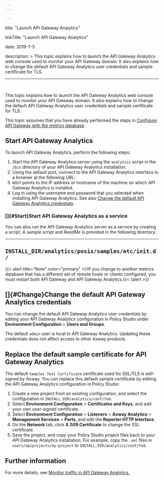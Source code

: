 ```yaml
---
---

---
```


title: "Launch API Gateway Analytics"

linkTitle: "Launch API Gateway Analytics"

date: 2019-7-5

description: &gt; This topic explains how to launch the API Gateway
Analytics web console used to monitor your API Gateway domain. It also
explains how to change the default API Gateway Analytics user
credentials and sample certificate for TLS.

---

﻿

This topic explains how to launch the API Gateway Analytics web console
used to monitor your API Gateway domain. It also explains how to change
the default API Gateway Analytics user credentials and sample
certificate for TLS.

This topic assumes that you have already performed the steps in
[Configure API Gateway with the metrics
database](../CommonTopics/metrics_gw_config.htm).

Start API Gateway Analytics
---------------------------

To launch API Gateway Analytics, perform the following steps:

1.  Start the API Gateway Analytics server using the `analytics` script
    in the `/bin` directory of your API Gateway Analytics installation.
2.  Using the default port, connect to the API Gateway Analytics
    interface in a browser at the following URL:
3.  `HOST` points to the IP address or hostname of the machine on which
    API Gateway Analytics is installed.
4.  Log in using the username and password that you selected when
    installing API Gateway Analytics. See also [Change the default API
    Gateway Analytics credentials](#Change).

### []{#Start}Start API Gateway Analytics as a service

You can also run the API Gateway Analytics server as a service by
creating a script. A sample script and *ReadMe* is provided in the
following directory:

  ---------------------------------------------------
  `INSTALL_DIR/analytics/posix/samples/etc/init.d/`
  ---------------------------------------------------

{{&lt; alert title="Note" color="primary" &gt;}}If you change to another
metrics database that has a different set of remote hosts or clients
configured, you must restart both API Gateway and API Gateway
Analytics.{{&lt; /alert &gt;}}

[]{#Change}Change the default API Gateway Analytics credentials
---------------------------------------------------------------

You can change the default API Gateway Analytics user credentials by
editing your API Gateway Analytics configuration in Policy Studio under
**Environment Configuration** &gt; **Users and Groups**.

The default `admin` user is local to API Gateway Analytics. Updating
these credentials does not affect access to other Axway products.

Replace the default sample certificate for API Gateway Analytics
----------------------------------------------------------------

The default `Samples Test Certificate` certificate used for SSL/TLS is
self-signed by Axway. You can replace this default sample certificate by
editing the API Gateway Analytics configuration in Policy Studio:

1.  Create a new project from an existing configuration, and select the
    configuration in `INSTALL_DIR/analytics/conf/fed`.
2.  Select **Environment Configuration** &gt; **Certificates and Keys**,
    and add your own user-signed certificate.
3.  Select **Environment Configuration** &gt; **Listeners** &gt; **Axway
    Analytics** &gt; **Management Services** &gt; **Ports**, and edit
    the **Reporter HTTP Interface**.
4.  On the **Network** tab, click **X.509 Certificate** to change the
    SSL certificate.
5.  Save the project, and copy your Policy Studio project files back to
    your API Gateway Analytics installation. For example, copy the
    `.xml` files in `users/apiprojects/my-project` to
    `INSTALL_DIR/analytics/conf/fed`.

<div>

Further information
-------------------

For more details, see [Monitor traffic in API Gateway
Analytics.](analytics_monitoring.htm)

</div>
